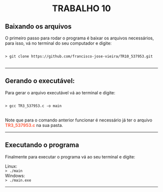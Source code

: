 <h1 align="center">TRABALHO 10</h1>

<h2>Baixando os arquivos</h2>
<p>O primeiro passo para rodar o programa é baixar os arquivos necessários, para isso, vá no terminal do seu computador e digite:</p>

<code>
> git clone https://github.com/francisco-jose-vieira/TR10_537953.git
</code>
<br>

<hr>
<h2>Gerando o executável:</h2>
<p>Para gerar o arquivo executável vá ao terminal e digite:</p>


<code>
> gcc TR3_537953.c -o main
</code>

<br>

<p>Note que para o comando anterior funcionar é necessário já ter o arquivo <span style="font-weight: bold; color: tomato">TR3_537953.c</span> na sua pasta.</p>

<hr>
<h2>Executando o programa</h2>
<p>Finalmente para executar o programa vá ao seu terminal e digite:</p>
Linux:
<br>
<code>> ./main</code>

<br>
Windows:
<br>
<code>> ./main.exe</code>

<hr>